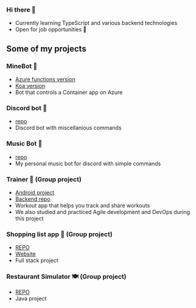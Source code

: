 ### Hi there 👋

- Currently learning TypeScript and various backend technologies
- Open for job opportunities 💼

## **Some of my projects**

### MineBot 🤖

- [Azure functions version](https://github.com/ollivarila/minebot)
- [Koa version](https://github.com/ollivarila/minebot-koa)
- Bot that controls a Container app on Azure

### Discord bot 🤖

- [repo](https://github.com/ollivarila/crea-discord-bot)
- Discord bot with miscellanious commands

### Music Bot 🎵
- [repo](https://github.com/ollivarila/music-bot)
- My personal music bot for discord with simple commands

### Trainer 💪 (Group project)

- [Android project](https://github.com/JoonasMV/Trainer)
- [Backend repo](https://github.com/ollivarila/Trainer-API)
- Workout app that helps you track and share workouts
- We also studied and practiced Agile development and DevOps during this project

### Shopping list app 🛒 (Group project)

- [REPO](https://github.com/ollivarila/group3-web-project)
- [Website](https://shopping-list-app.fly.dev)
- Full stack project

### Restaurant Simulator 🍽 (Group project)

- [REPO](https://github.com/JoonasMV/SimulaatioProjekti)
- Java project

